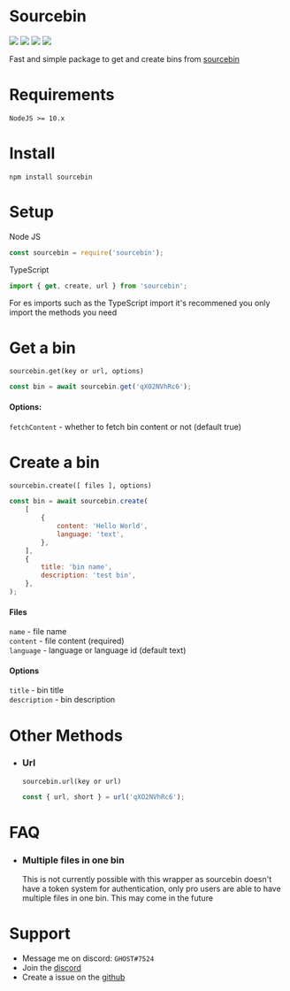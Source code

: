 # Sourcebin

[![](https://img.shields.io/npm/v/sourcebin?label=Latest%20Version&style=for-the-badge&logo=npm&color=informational)](https://www.npmjs.com/package/sourcebin)
[![](https://img.shields.io/static/v1?label=Project%20Creator&message=GHOST&color=informational&style=for-the-badge)](https://ghostdev.xyz)
[![](https://img.shields.io/github/workflow/status/ghoststools/Sourcebin/Test%20Suite%20CI?style=for-the-badge)](https://github.com/ghoststools/Sourcebin)
[![](https://img.shields.io/static/v1?label=&message=A%20GHOSTs%20Tools%20Project&color=informational&style=for-the-badge)](https://github.com/ghoststools)

Fast and simple package to get and create bins from [sourcebin](https://sourceb.in/)

# Requirements

```
NodeJS >= 10.x
```

# Install

```
npm install sourcebin
```

# Setup

Node JS

```js
const sourcebin = require('sourcebin');
```

TypeScript

```ts
import { get, create, url } from 'sourcebin';
```

For es imports such as the TypeScript import it's recommened you only import the methods you need

# Get a bin

`sourcebin.get(key or url, options)`

```js
const bin = await sourcebin.get('qXO2NVhRc6');
```

#### Options:

`fetchContent` - whether to fetch bin content or not (default true)

# Create a bin

`sourcebin.create([ files ], options)`<br>

```js
const bin = await sourcebin.create(
    [
        {
            content: 'Hello World',
            language: 'text',
        },
    ],
    {
        title: 'bin name',
        description: 'test bin',
    },
);
```

#### Files

`name` - file name<br>
`content` - file content (required)<br>
`language` - language or language id (default text)<br>

#### Options

`title` - bin title<br>
`description` - bin description

# Other Methods

-   ### Url

    `sourcebin.url(key or url)`<br>

    ```js
    const { url, short } = url('qXO2NVhRc6');
    ```

# FAQ

-   ### Multiple files in one bin
    This is not currently possible with this wrapper as sourcebin doesn't have a token system for authentication, only pro users are able to have multiple files in one bin. This may come in the future

# Support

-   Message me on discord: `GHOST#7524`<br>
-   Join the [discord](https://discord.gg/2Vd4wAjJnm)
-   Create a issue on the [github](https://github.com/ghoststools/Sourcebin)
